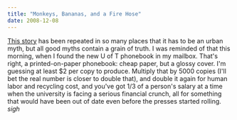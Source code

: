 ```yaml
---
title: "Monkeys, Bananas, and a Fire Hose"
date: 2008-12-08
---
```

<a href="http://www.thenullpointer.net/blog/monkeys-cage-and-fire-hose">This story</a> has been repeated in so many places that it has to be an urban myth, but all good myths contain a grain of truth. I was reminded of that this morning, when I found the new U of T phonebook in my mailbox.  That's right, a printed-on-paper phonebook: cheap paper, but a glossy cover. I'm guessing at least $2 per copy to produce.  Multiply that by 5000 copies (I'll bet the real number is closer to double that), and double it again for human labor and recycling cost, and you've got 1/3 of a person's salary at a time when the university is facing a serious financial crunch, all for something  that would have been out of date even before the presses started rolling. *sigh*
